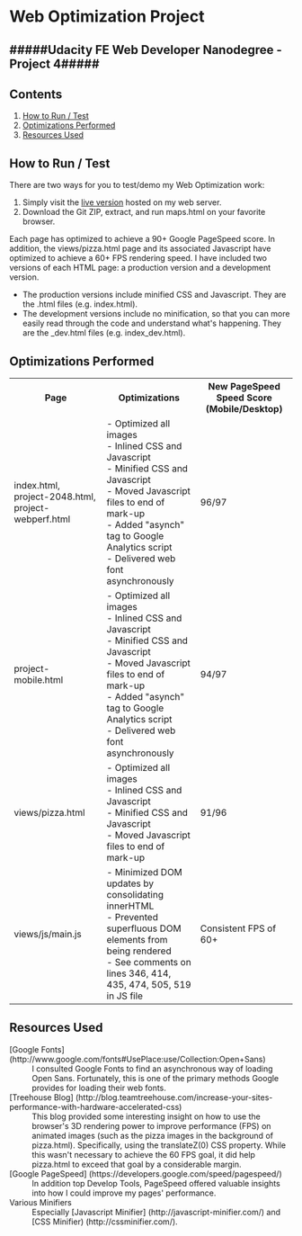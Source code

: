 Web Optimization Project
==================
#####Udacity FE Web Developer Nanodegree - Project 4#####
---

Contents
--------

1. [How to Run / Test](#chapter-1)  
2. [Optimizations Performed](#chapter-2)  
3. [Resources Used](#chapter-3)    

How to Run / Test <a id="chapter-1"></a>
-----------------
There are two ways for you to test/demo my Web Optimization work:    

1. Simply visit the [live version](http://www.sweetwaterhandball/opt/index.html "Web Optimization Project") hosted on my web server.  
2. Download the Git ZIP, extract, and run maps.html on your favorite browser. 

Each page has optimized to achieve a 90+ Google PageSpeed score. In addition, the views/pizza.html page and its associated Javascript have optimized to achieve a 60+ FPS rendering speed. I have included two versions of each HTML page: a production version and a development version.  
- The production versions include minified CSS and Javascript. They are the .html files (e.g. index.html).
- The development versions include no minification, so that you can more easily read through the code and understand what's happening. They are the _dev.html files (e.g. index_dev.html). 

Optimizations Performed <a id="chapter-2"></a>
----------
<table>
<tr><th>Page</th><th>Optimizations</th><th>New PageSpeed Speed Score (Mobile/Desktop)</th></tr>
<tr><td>index.html, project-2048.html, project-webperf.html</td>
<td>
- Optimized all images<br>  
- Inlined CSS and Javascript<br>  
- Minified CSS and Javascript<br>
- Moved Javascript files to end of mark-up<br>  
- Added "asynch" tag to Google Analytics script<br>
- Delivered web font asynchronously
</td>
<td>96/97</td></tr>
<tr><td>project-mobile.html</td>
<td>
- Optimized all images<br>  
- Inlined CSS and Javascript<br>  
- Minified CSS and Javascript<br>  
- Moved Javascript files to end of mark-up<br>
- Added "asynch" tag to Google Analytics script<br>  
- Delivered web font asynchronously
</td>
<td>94/97</td></tr>
<tr><td>views/pizza.html</td>
<td>
- Optimized all images<br>
- Inlined CSS and Javascript<br>
- Minified CSS and Javascript<br>  
- Moved Javascript files to end of mark-up<br>  
</td>
<td>91/96</td></tr>
<tr><td>views/js/main.js</td>
<td>
- Minimized DOM updates by consolidating innerHTML<br>  
- Prevented superfluous DOM elements from being rendered<br>  
- See comments on lines 346, 414, 435, 474, 505, 519 in JS file  
</td>
<td>Consistent FPS of 60+</td></tr>
</table>

Resources Used <a id="chapter-3"></a>
---------
<dl><dt>[Google Fonts] (http://www.google.com/fonts#UsePlace:use/Collection:Open+Sans)</dt>
<dd>I consulted Google Fonts to find an asynchronous way of loading Open Sans. Fortunately, this is one of the primary methods Google provides for loading their web fonts.</dd>  

<dt>[Treehouse Blog] (http://blog.teamtreehouse.com/increase-your-sites-performance-with-hardware-accelerated-css)</dt>
<dd>This blog provided some interesting insight on how to use the browser's 3D rendering power to improve performance (FPS) on animated images (such as the pizza images in the background of pizza.html). Specifically, using the translateZ(0) CSS property. While this wasn't necessary to achieve the 60 FPS goal, it did help pizza.html to exceed that goal by a considerable margin.</dd>

<dt>[Google PageSpeed] (https://developers.google.com/speed/pagespeed/)</dt>
<dd>In addition top Develop Tools, PageSpeed offered valuable insights into how I could improve my pages' performance.</dd>

<dt>Various Minifiers</dt>
<dd>Especially [Javascript Minifier] (http://javascript-minifier.com/) and [CSS Minifier) (http://cssminifier.com/).</dd>

